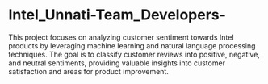 # Intel_Unnati-Team_Developers-
This project focuses on analyzing customer sentiment towards Intel products by leveraging machine learning and natural language processing techniques. The goal is to classify customer reviews into positive, negative, and neutral sentiments, providing valuable insights into customer satisfaction and areas for product improvement.
